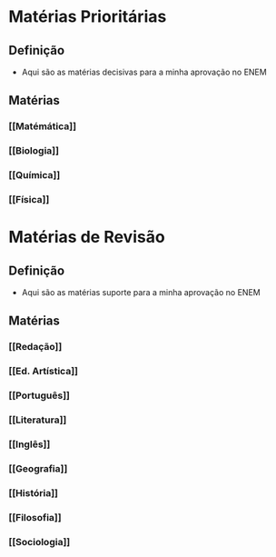 # Matérias Prioritárias
## Definição
- Aqui são as matérias decisivas para a minha aprovação no ENEM

## Matérias
### [[Matémática]]

### [[Biologia]]
### [[Química]]
### [[Física]]

# Matérias de Revisão
## Definição
- Aqui são as matérias suporte para a minha aprovação no ENEM

## Matérias
### [[Redação]]
### [[Ed. Artística]]

### [[Português]]
### [[Literatura]]
### [[Inglês]]

### [[Geografia]]
### [[História]]
### [[Filosofia]]
### [[Sociologia]]
